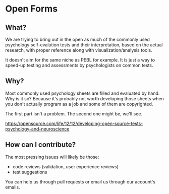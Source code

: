 # Open Forms


## What?

We are trying to bring out in the open as much of the commonly used
psychology self-evalution tests and their interpretation, based on
the actual research, with proper reference along with visualization/analysis
tools.

It doesn't aim for the same niche as PEBL for example. It is just a way to speed-up
testing and assessments by psychologists on common tests. 

## Why?

Most commonly used psychology sheets are filled and evaluated by hand.
Why is it so? Because it's probably not worth developing those sheets when
you don't actually program as a job and some of them are copyrighted.

The first part isn't a problem. The second one might be, we'll see.

https://opensource.com/life/12/12/developing-open-source-tests-psychology-and-neuroscience

 
## How can I contribute?
The most pressing issues will likely be those:
- code reviews (validation, user experience reviews)
- test suggestions

You can help us through pull requests or email us through our account's emails.

